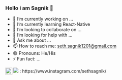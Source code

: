 ### Hello i am Sagnik 👋


- 🔭 I’m currently working on ...
- 🌱 I’m currently learning React-Native
- 👯 I’m looking to collaborate on ...
- 🤔 I’m looking for help with ...
- 💬 Ask me about ...
- 📫 How to reach me: seth.sagnik1201@gmail.com
- 😄 Pronouns: He/His
- ⚡ Fun fact: ...
<img src="https://github-readme-stats.vercel.app/api?username=sagnik-seth&&show_icons=true&title_color=ffffff&icon_color=bb2acf&text_color=daf7dc&bg_color=151515">
<img align="left" alt="codeSTACKr | Instagram" width="22px" src="https://cdn.jsdelivr.net/npm/simple-icons@v3/icons/instagram.svg" />: 
https://www.instagram.com/sethsagnik/
